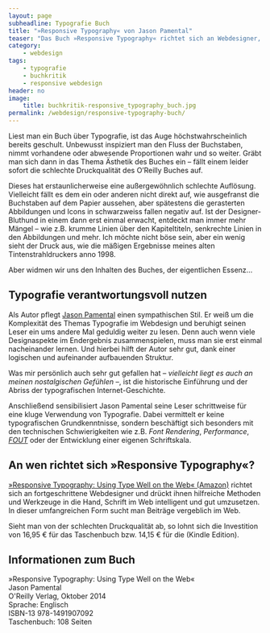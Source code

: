```yaml
---
layout: page
subheadline: Typografie Buch
title: "»Responsive Typography« von Jason Pamental"
teaser: "Das Buch »Responsive Typography« richtet sich an Webdesigner, die Schrift so perfekt wie möglich nutzen wollen und bietet dafür Methoden und Techniken."
category:
    - webdesign
tags:
    - typografie
    - buchkritik
    - responsive webdesign
header: no
image:
    title: buchkritik-responsive_typography_buch.jpg
permalink: /webdesign/responsive-typography-buch/
---
```

Liest man ein Buch über Typografie, ist das Auge höchstwahrscheinlich bereits geschult. Unbewusst inspiziert man den Fluss der Buchstaben, nimmt vorhandene oder abwesende Proportionen wahr und so weiter. Gräbt man sich dann in das Thema Ästhetik des Buches ein – fällt einem leider sofort die schlechte Druckqualität des O’Reilly Buches auf.

Dieses hat erstaunlicherweise eine außergewöhnlich schlechte Auflösung. Vielleicht fällt es dem ein oder anderen nicht direkt auf, wie ausgefranst die Buchstaben auf dem Papier aussehen, aber spätestens die gerasterten Abbildungen und Icons in schwarzweiss fallen negativ auf. Ist der Designer-Bluthund in einem dann erst einmal erwacht, entdeckt man immer mehr Mängel – wie z.B. krumme Linien über den Kapiteltiteln, senkrechte Linien in den Abbildungen und mehr. Ich möchte nicht böse sein, aber ein wenig sieht der Druck aus, wie die mäßigen Ergebnisse meines alten Tintenstrahldruckers anno 1998.

Aber widmen wir uns den Inhalten des Buches, der eigentlichen Essenz…


## Typografie verantwortungsvoll nutzen

Als Autor pflegt [Jason Pamental][1] einen sympathischen Stil. Er weiß um die Komplexität des Themas Typografie im Webdesign und beruhigt seinen Leser ein ums andere Mal geduldig weiter zu lesen. Denn auch wenn viele Designaspekte im Endergebnis zusammenspielen, muss man sie erst einmal nacheinander lernen. Und hierbei hilft der Autor sehr gut, dank einer logischen und aufeinander aufbauenden Struktur.

Was mir persönlich auch sehr gut gefallen hat – *vielleicht liegt es auch an meinen nostalgischen Gefühlen* –, ist die historische Einführung und der Abriss der typografischen Internet-Geschichte.

Anschließend sensibilisiert Jason Pamental seine Leser schrittweise für eine kluge Verwendung von Typografie. Dabei vermittelt er keine typografischen Grundkenntnisse, sondern beschäftigt sich besonders mit den technischen Schwierigkeiten wie z.B. *Font Rendering*, *Performance*, [*FOUT*][3] oder der Entwicklung einer eigenen Schriftskala.


## An wen richtet sich »Responsive Typography«?

[»Responsive Typography: Using Type Well on the Web« (Amazon)][4] richtet sich an fortgeschrittene Webdesigner und drückt ihnen hilfreiche Methoden und Werkzeuge in die Hand, Schrift im Web intelligent und gut umzusetzen. In dieser umfangreichen Form sucht man Beiträge vergeblich im Web.

Sieht man von der schlechten Druckqualität ab, so lohnt sich die Investition von 16,95 € für das Taschenbuch bzw. 14,15 € für die (Kindle Edition). 


## Informationen zum Buch

»Responsive Typography: Using Type Well on the Web«  
Jason Pamental  
O'Reilly Verlag, Oktober 2014  
Sprache: Englisch  
ISBN-13 978-1491907092  
Taschenbuch: 108 Seiten  

 [1]: https://twitter.com/jpamental
 [2]: http://mo.phlow.de/buch-das-ende-einer-last/
 [3]: http://www.paulirish.com/2009/fighting-the-font-face-fout/
 [4]: http://www.amazon.de/gp/product/B00NH1JM4E/ref=as_li_tl?ie=UTF8&camp=1638&creative=19454&creativeASIN=B00NH1JM4E&linkCode=as2&tag=phlow-21&linkId=YJNWVBM7I3PEU4U5